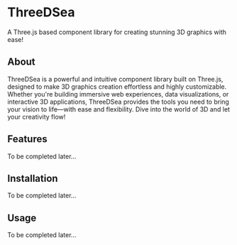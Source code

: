 # ThreeDSea
A Three.js based component library for creating stunning 3D graphics with ease!

## About
ThreeDSea is a powerful and intuitive component library built on Three.js, designed to make 3D graphics creation effortless and highly customizable. Whether you're building immersive web experiences, data visualizations, or interactive 3D applications, ThreeDSea provides the tools you need to bring your vision to life—with ease and flexibility. Dive into the world of 3D and let your creativity flow!

## Features
To be completed later...

## Installation
To be completed later...

## Usage
To be completed later...